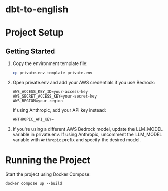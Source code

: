 # dbt-to-english

# Project Setup  

## Getting Started  

1. Copy the environment template file:  
   ```sh
   cp private.env-template private.env
   ```

2. Open private.env and add your AWS credentials if you use Bedrock:
    ```
    AWS_ACCESS_KEY_ID=your-access-key  
    AWS_SECRET_ACCESS_KEY=your-secret-key  
    AWS_REGION=your-region  
    ```

    If using Anthropic, add your API key instead:
    ```
    ANTHROPIC_API_KEY=
    ```

3. If you're using a different AWS Bedrock model, update the LLM_MODEL variable in private.env. If using Anthropic, uncomment the LLM_MODEL variable with `Anthropic` prefix and specify the desired model.

# Running the Project

Start the project using Docker Compose:

```
docker compose up --build
```